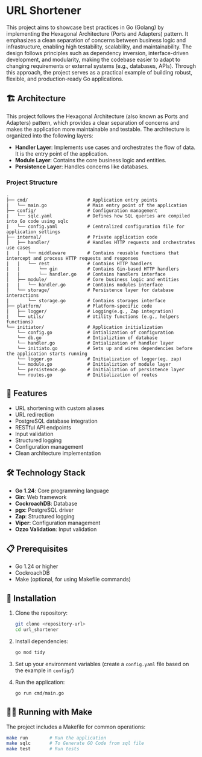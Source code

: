 # URL Shortener
This project aims to showcase best practices in Go (Golang) by implementing the Hexagonal Architecture (Ports and Adapters) pattern. It emphasizes a clean separation of concerns between business logic and infrastructure, enabling high testability, scalability, and maintainability. The design follows principles such as dependency inversion, interface-driven development, and modularity, making the codebase easier to adapt to changing requirements or external systems (e.g., databases, APIs). Through this approach, the project serves as a practical example of building robust, flexible, and production-ready Go applications.

## 🏗️ Architecture

This project follows the Hexagonal Architecture (also known as Ports and Adapters) pattern, which provides a clear separation of concerns and makes the application more maintainable and testable. The architecture is organized into the following layers:

- **Handler Layer**: Implements use cases and orchestrates the flow of data. It is the entry point of the application.
- **Module Layer**: Contains the core business logic and entities.
- **Persistence Layer**: Handles concerns like databases.

### Project Structure

```
.
├── cmd/                      # Application entry points
|   └── main.go               # Main entry point of the application
├── config/                   # Configuration management
|   └── sqlc.yaml             # Defines how SQL queries are compiled into Go code using sqlc
|   └── config.yaml           # Centralized configuration file for application settings
├── internal/                 # Private application code
│   ├── handler/              # Handles HTTP requests and orchestrates use cases
|   |   └── middleware        # Contains reusable functions that intercept and process HTTP requests and responses
|   |   └── rest              # Contains HTTP handlers
|   |       └── gin           # Contains Gin-based HTTP handlers
|   |       └── handler.go    # Contains handlers interface
│   ├── module/               # Core business logic and entities
|   |   └── handler.go        # Contains modules interface
│   └── storage/              # Persistence layer for database interactions
|       └── storage.go        # Contains storages interface  
├── platform/                 # Platform-specific code
|   ├── logger/               # Logging(e.g., Zap integration)
|   └── utils/                # Utility functions (e.g., helpers functions)
└── initiator/                # Application initialization
    └── config.go             # Intialization of configuration
    └── db.go                 # Intializtion of database
    └── handler.go            # Intialization of handler layer
    └── initiato.go           # Sets up and wires dependencies before the application starts running
    └── logger.go             # Initialization of logger(eg. zap)
    └── module.go             # Initializtion of module layer
    └── persistence.go        # Initializtion of persistence layer
    └── routes.go             # Initialization of routes
```

## 🚀 Features

- URL shortening with custom aliases
- URL redirection
- PostgreSQL database integration
- RESTful API endpoints
- Input validation
- Structured logging
- Configuration management
- Clean architecture implementation

## 🛠️ Technology Stack

- **Go 1.24**: Core programming language
- **Gin**: Web framework
- **CockroachDB**: Database
- **pgx**: PostgreSQL driver
- **Zap**: Structured logging
- **Viper**: Configuration management
- **Ozzo Validation**: Input validation

## 📋 Prerequisites

- Go 1.24 or higher
- CockroachDB
- Make (optional, for using Makefile commands)

## 🔧 Installation

1. Clone the repository:
   ```bash
   git clone <repository-url>
   cd url_shortener
   ```

2. Install dependencies:
   ```bash
   go mod tidy
   ```

3. Set up your environment variables (create a `config.yaml` file based on the example in `config/`)

4. Run the application:
   ```bash
   go run cmd/main.go
   ```

## 🏃‍♂️ Running with Make

The project includes a Makefile for common operations:

```bash
make run        # Run the application
make sqlc       # To Generate GO Code from sql file
make test       # Run tests
```


